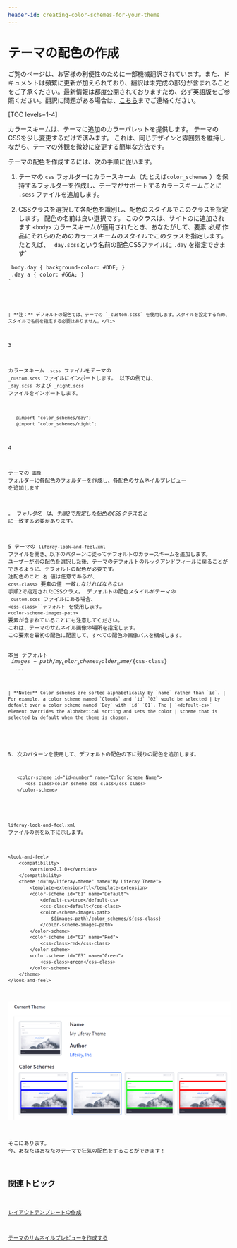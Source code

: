```yaml
---
header-id: creating-color-schemes-for-your-theme
---
```


# テーマの配色の作成

<p class="alert alert-info"><span class="wysiwyg-color-blue120">ご覧のページは、お客様の利便性のために一部機械翻訳されています。また、ドキュメントは頻繁に更新が加えられており、翻訳は未完成の部分が含まれることをご了承ください。最新情報は都度公開されておりますため、必ず英語版をご参照ください。翻訳に問題がある場合は、<a href="mailto:support-content-jp@liferay.com">こちら</a>までご連絡ください。</span></p>

[TOC levels=1-4]

カラースキームは、テーマに追加のカラーパレットを提供します。 テーマのCSSを少し変更するだけで済みます。 これは、同じデザインと雰囲気を維持しながら、テーマの外観を微妙に変更する簡単な方法です。

テーマの配色を作成するには、次の手順に従います。

1.  テーマの `css` フォルダーにカラースキーム（たとえば`color_schemes` ）を保持するフォルダーを作成し、テーマがサポートするカラースキームごとに `.scss` ファイルを追加します。

2.  CSSクラスを選択して各配色を識別し、配色のスタイルでこのクラスを指定します。 配色の名前は良い選択です。 このクラスは、サイトのに追加されます `<body>` カラースキームが適用されたとき、あなたがして、要素 *必見* 作品にそれらのためのカラースキームのスタイルでこのクラスを指定します。 たとえば、 `_day.scss`という名前の配色CSSファイルに `.day` を指定できます`</p>

<pre><code> body.day { background-color: #DDF; }
 .day a { color: #66A; }
`</pre>

    | **注：** デフォルトの配色では、テーマの `_custom.scss` を使用します。スタイルを設定するため、スタイルで名前を指定する必要はありません。</li>

3

カラースキーム `.scss` ファイルをテーマの `_custom.scss` ファイルにインポートします。 以下の例では、 `_day.scss` および `_night.scss` ファイルをインポートします。
  
       @import "color_schemes/day";
       @import "color_schemes/night";

4

テーマの `画像` フォルダーに各配色のフォルダーを作成し、各配色のサムネイルプレビュー</a> を追加します

。 フォルダ名 *は、手順2で指定した配色のCSSクラス名と* に一致する必要があります。</p></li> 
  
  5  テーマの `liferay-look-and-feel.xml` ファイルを開き、以下のパターンに従ってデフォルトのカラースキームを追加します。 ユーザーが別の配色を選択した後、テーマのデフォルトのルックアンドフィールに戻ることができるように、デフォルトの配色が必要です。 注配色のこと `名` 値は任意であるが、 `<css-class>` 要素の値 *一致しなければならない* 手順2で指定されたCSSクラス。 デフォルトの配色スタイルがテーマの `_custom.scss` ファイルにある場合、 `<css-class>``デフォルト` を使用します。 `<color-scheme-images-path>` 要素が含まれていることにも注意してください。 これは、テーマのサムネイル画像の場所を指定します。 この要素を最初の配色に配置して、すべての配色の画像パスを構成します。</ol> <theme id="my-theme-id" name="My Theme Name"> <color-scheme id="01" name="My Default Color Scheme Name"> <default-cs>本当</default-cs> <css-class>デフォルト</css-class> <color-scheme-images-path> ${images-path}/ my_color_schemes_folder_name /${css-class} </color-scheme-images-path> </color-scheme> ... </theme> 

    | **Note:** Color schemes are sorted alphabetically by `name` rather than `id`. | For example, a color scheme named `Clouds` and `id` `02` would be selected | by default over a color scheme named `Day` with `id` `01`. The | `<default-cs>` element overrides the alphabetical sorting and sets the color | scheme that is selected by default when the theme is chosen.
    

6.  次のパターンを使用して、デフォルトの配色の下に残りの配色を追加します。
   
        <color-scheme id="id-number" name="Color Scheme Name">
           <css-class>color-scheme-css-class</css-class>
        </color-scheme>
       

`liferay-look-and-feel.xml` ファイルの例を以下に示します。

    <look-and-feel>
        <compatibility>
            <version>7.1.0+</version>
        </compatibility>
        <theme id="my-liferay-theme" name="My Liferay Theme">
            <template-extension>ftl</template-extension>
            <color-scheme id="01" name="Default">
                <default-cs>true</default-cs>
                <css-class>default</css-class>
                <color-scheme-images-path>
                    ${images-path}/color_schemes/${css-class}
                </color-scheme-images-path>
            </color-scheme>
            <color-scheme id="02" name="Red">
                <css-class>red</css-class>
            </color-scheme>
            <color-scheme id="03" name="Green">
                <css-class>green</css-class>
            </color-scheme>
        </theme>
    </look-and-feel>
    

![図1：カラースキームにより、管理者はテーマの外観を選択できます。](../../../../images/theme-dev-color-schemes.png)

そこにあります。 今、あなたはあなたのテーマで狂気の配色をすることができます！



## 関連トピック

[レイアウトテンプレートの作成](/docs/7-1/tutorials/-/knowledge_base/t/creating-layout-templates-with-the-themes-generator)

[テーマのサムネイルプレビューを作成する](/docs/7-1/tutorials/-/knowledge_base/t/creating-a-thumbnail-preview-for-your-theme)
